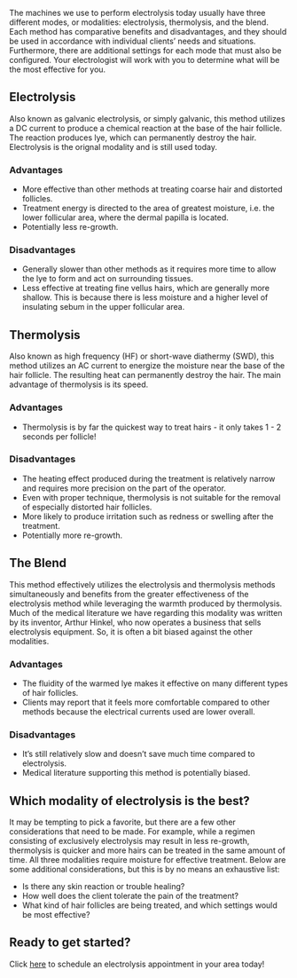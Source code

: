 The machines we use to perform electrolysis today usually have three different modes, or modalities: electrolysis, thermolysis, and the blend. Each method has comparative benefits and disadvantages, and they should be used in accordance with individual clients’ needs and situations. Furthermore, there are additional settings for each mode that must also be configured. Your electrologist will work with you to determine what will be the most effective for you.

## Electrolysis
Also known as galvanic electrolysis, or simply galvanic, this method utilizes a DC current to produce a chemical reaction at the base of the hair follicle. The reaction produces lye, which can permanently destroy the hair. Electrolysis is the orignal modality and is still used today.

### Advantages
- More effective than other methods at treating coarse hair and distorted follicles.
- Treatment energy is directed to the area of greatest moisture, i.e. the lower follicular area, where the dermal papilla is located.
- Potentially less re-growth.

### Disadvantages
* Generally slower than other methods as it requires more time to allow the lye to form and act on surrounding tissues.
* Less effective at treating fine vellus hairs, which are generally more shallow. This is because there is less moisture and a higher level of insulating sebum in the upper follicular area.

## Thermolysis
Also known as high frequency (HF) or short-wave diathermy (SWD), this method utilizes an AC current to energize the moisture near the base of the hair follicle. The resulting heat can permanently destroy the hair. The main advantage of thermolysis is its speed.

### Advantages
* Thermolysis is by far the quickest way to treat hairs - it only takes 1 - 2 seconds per follicle!

### Disadvantages
* The heating effect produced during the treatment is relatively narrow and requires more precision on the part of the operator.
* Even with proper technique, thermolysis is not suitable for the removal of especially distorted hair follicles.
* More likely to produce irritation such as redness or swelling after the treatment.
* Potentially more re-growth.

## The Blend
This method effectively utilizes the electrolysis and thermolysis methods simultaneously and benefits from the greater effectiveness of the electrolysis method while leveraging the warmth produced by thermolysis. Much of the medical literature we have regarding this modality was written by its inventor, Arthur Hinkel, who now operates a business that sells electrolysis equipment. So, it is often a bit biased against the other modalities.

### Advantages
* The fluidity of the warmed lye makes it effective on many different types of hair follicles.
* Clients may report that it feels more comfortable compared to other methods because the electrical currents used are lower overall.

### Disadvantages
* It’s still relatively slow and doesn’t save much time compared to electrolysis.
* Medical literature supporting this method is potentially biased.

## Which modality of electrolysis is the best?
It may be tempting to pick a favorite, but there are a few other considerations that need to be made. For example, while a regimen consisting of exclusively electrolysis may result in less re-growth, thermolysis is quicker and more hairs can be treated in the same amount of time. All three modalities require moisture for effective treatment. Below are some additional considerations, but this is by no means an exhaustive list:

* Is there any skin reaction or trouble healing?
* How well does the client tolerate the pain of the treatment?
* What kind of hair follicles are being treated, and which settings would be most effective?

## Ready to get started?
Click [here](mailto:kamella@kmnk.beauty) to schedule an electrolysis appointment in your area today!
